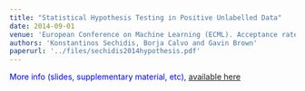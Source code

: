 ```yaml
---
title: "Statistical Hypothesis Testing in Positive Unlabelled Data"
date: 2014-09-01
venue: 'European Conference on Machine Learning (ECML). Acceptance rate 115/484 (23.8%), <b>Best Student Paper Award</b>. France, Sept'
authors: 'Konstantinos Sechidis, Borja Calvo and Gavin Brown'
paperurl: '../files/sechidis2014hypothesis.pdf'
---
```


<p style="color:blue">
More info (slides, supplementary material, etc), <a href="http://www.cs.man.ac.uk/~gbrown/posunlabelled/">available here</a>
</p>